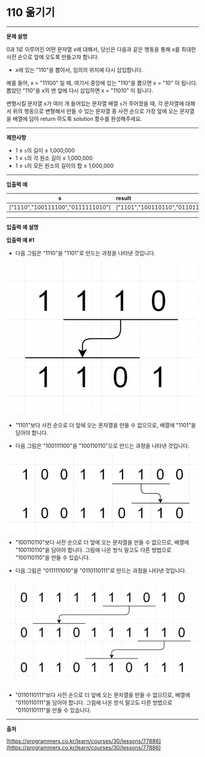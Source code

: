 110 옮기기
===
---
**문제 설명**

0과 1로 이루어진 어떤 문자열 x에 대해서, 당신은 다음과 같은 행동을 통해 x를 최대한 사전 순으로 앞에 오도록 만들고자 합니다.

- x에 있는 "110"을 뽑아서, 임의의 위치에 다시 삽입합니다.

예를 들어, x = "11100" 일 때, 여기서 중앙에 있는 "110"을 뽑으면 x = "10" 이 됩니다. 뽑았던 "110"을 x의 맨 앞에 다시 삽입하면 x = "11010" 이 됩니다.

변형시킬 문자열 x가 여러 개 들어있는 문자열 배열 ```s```가 주어졌을 때, 각 문자열에 대해서 위의 행동으로 변형해서 만들 수 있는 문자열 중 사전 순으로 가장 앞에 오는 문자열을 배열에 담아 return 하도록 solution 함수를 완성해주세요.

---
**제한사항**

- 1 ≤ ```s```의 길이 ≤ 1,000,000
- 1 ≤ ```s```의 각 원소 길이 ≤ 1,000,000
- 1 ≤ ```s```의 모든 원소의 길이의 합 ≤ 1,000,000
---
**입출력 예**

| s                                   | result                            |
|------------------------------------|:----------------------------------|
|["1110","100111100","0111111010"]    |	["1101","100110110","0110110111"] |

---	
**입출력 예 설명**

**입출력 예 #1**

- 다음 그림은 "1110"을 "1101"로 만드는 과정을 나타낸 것입니다.

![110_ex1](move_110_1.png)

- "1101"보다 사전 순으로 더 앞에 오는 문자열을 만들 수 없으므로, 배열에 "1101"을 담아야 합니다.

- 다음 그림은 "100111100"을 "100110110"으로 만드는 과정을 나타낸 것입니다.

![110_ex2](move_110_2.png)

- "100110110"보다 사전 순으로 더 앞에 오는 문자열을 만들 수 없으므로, 배열에 "100110110"을 담아야 합니다.
그림에 나온 방식 말고도 다른 방법으로 "100110110"을 만들 수 있습니다.

- 다음 그림은 "0111111010"을 "0110110111"로 만드는 과정을 나타낸 것입니다.

![110_ex3](move_110_3.png)

- "0110110111"보다 사전 순으로 더 앞에 오는 문자열을 만들 수 없으므로, 배열에 "0110110111"을 담아야 합니다.
그림에 나온 방식 말고도 다른 방법으로 "0110110111"을 만들 수 있습니다.

---
**출처**

[https://programmers.co.kr/learn/courses/30/lessons/77886](https://programmers.co.kr/learn/courses/30/lessons/77886)